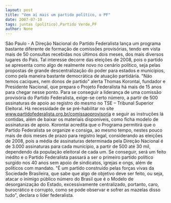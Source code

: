 ```yaml
---
layout: post
title: "Vem aí mais um partido político, o PF"
date: 2007-07-10
tags: juntas (político),Partido Verde,PF
author: None
---
```

S&atilde;o Paulo - A Dire&ccedil;&atilde;o Nacional do Partido Federalista lan&ccedil;a um programa bastante diferente de forma&ccedil;&atilde;o de comiss&otilde;es provis&oacute;rias, tendo em vista mais de 50 consultas recebidas nos &uacute;ltimos dois meses, dos mais diversos lugares do Pa&iacute;s.
Tal interesse decorre das elei&ccedil;&otilde;es de 2008, pois o partido se apresenta como algo de realmente novo no cen&aacute;rio pol&iacute;tico, seja pelas propostas de grande descentraliza&ccedil;&atilde;o do poder para estados e munic&iacute;pios, como pela maneira bastante democr&aacute;tica de atua&ccedil;&atilde;o partid&aacute;ria. 
&quot;N&atilde;o temos caciques, nem donos de partido&quot; alerta Thomas Korontai, fundador e Presidente Nacional, que prepara o Projeto Federalista h&aacute; mais de 15 anos para chegar nesse ponto.
Para se conseguir a lideran&ccedil;a de uma comiss&atilde;o provis&oacute;ria do Partido Federalista, exige-se certo n&uacute;mero, a partir de 500 assinaturas de apoio ao registro do mesmo no TSE &ndash; Tribunal Superior Eleitoral. H&aacute; necessidade de se pr&eacute;-habilitar no site www.partidofederalista.org.br/comissaoprovisoria e seguir as instru&ccedil;&otilde;es l&aacute; contidas, al&eacute;m de baixar os materiais dispon&iacute;veis, como ficha modelo de assinaturas de apoio.
Korontai acredita que o Programa permitir&aacute; que o Partido Federalista se organize e consiga, ao mesmo tempo, nestes pouco mais de dois meses de prazo para registro legal, considerando as elei&ccedil;&otilde;es de 2008, pois a m&eacute;dia de assinaturas determinada pela Dire&ccedil;&atilde;o Nacional &eacute; de 3.000 assinaturas para cada munic&iacute;pio, a partir de 500 at&eacute; 30 mil, dependendo da popula&ccedil;&atilde;o eleitoral de cada um.
Se conseguir, ser&aacute; um feito in&eacute;dito e o Partido Federalista passar&aacute; a ser o primeiro partido pol&iacute;tico surgido nos 40 anos sem apoio de sindicatos, igrejas e ongs, al&eacute;m de pol&iacute;ticos com mandato. 
&quot;&Eacute; um partido constru&iacute;do pelas for&ccedil;as vivas da Sociedade Brasileira, que sabe que algo de objetivo deve ser feito, ou seja, atacar o inimigo p&uacute;blico n&uacute;mero do Brasil que &eacute; o Modelo de desorganiza&ccedil;&atilde;o do Estado, excessivamente centralizado, portanto, caro, burocr&aacute;tico e corrupto, como se pode observar e sofrer as mazelas disso tudo&quot;, declara o l&iacute;der federalista. 